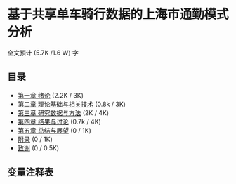# 基于共享单车骑行数据的上海市通勤模式分析
全文预计 (5.7K /1.6 W) 字

## 目录

- [第一章 绪论](./chapters/c1.md) (2.2K / 3K)
- [第二章 理论基础与相关技术](./chapters/c2.md) (0.8k / 3K)
- [第三章 研究数据与方法](./chapters//c3.md) (2K / 4K)
- [第四章 结果与讨论](./chapters/c4.md) (0.7k / 4K)
- [第五章 总结与展望](./chapters/c5.md) (0 / 1K)
- [附录](./chapters/c6.md) (0 / 1K)
- [致谢](./chapters/c7.md) (0 / 0.5K)
 
## 变量注释表